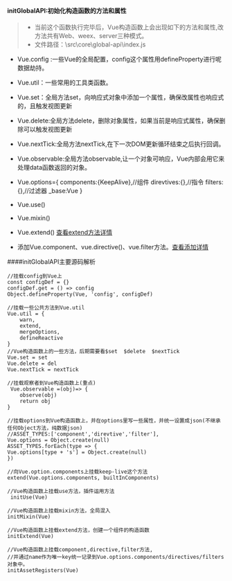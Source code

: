 #### initGlobalAPI:初始化构造函数的方法和属性
>* 当前这个函数执行完毕后，Vue构造函数上会出现如下的方法和属性,改方法共有Web、weex、server三种模式。
>* 文件路径：\src\core\global-api\index.js

* Vue.config :一些Vue的全局配置，config这个属性用defineProperty进行呢数据劫持。

* Vue.util：一些常用的工具类函数。
* Vue.set：全局方法set，向响应式对象中添加一个属性，确保改属性也响应式的，且触发视图更新
* Vue.delete:全局方法delete，删除对象属性，如果当前是响应式属性，确保删除可以触发视图更新
* Vue.nextTick:全局方法nextTick,在下一次DOM更新循环结束之后执行回调。
* Vue.observable:全局方法observable,让一个对象可响应，Vue内部会用它来处理data函数返回的对象。
* Vue.options={
    components:{KeepAlive},//组件
    direvtives:{},//指令
    filters:{},//过滤器
    _base:Vue
  }
  
* Vue.use() 
* Vue.mixin()
* Vue.extend()   <a href="../Vue.property/Extend方法">查看extend方法详情</a>
* 添加Vue.component、vue.directive()、vue.filter方法。<a href="../Vue中的一些函数/initAssetRegisters">查看添加详情</a>


####initGlobalAPI主要源码解析
```
//挂载config到Vue上
const configDef = {}
configDef.get = () => config
Object.defineProperty(Vue, 'config', configDef)

//挂载一些公共方法到Vue.util
Vue.util = {
    warn,
    extend,
    mergeOptions,
    defineReactive
}
//Vue构造函数上的一些方法，后期需要看$set  $delete  $nextTick
Vue.set = set      
Vue.delete = del
Vue.nextTick = nextTick

//挂载观察者到Vue构造函数上(重点)
 Vue.observable =(obj)=> {
    observe(obj)
    return obj
}

//挂载options到Vue构造函数上，并在options里写一些属性，并统一设置成json(不继承任何Object方法，纯数据json)
//ASSET_TYPES:['component','direvtive','filter'],
Vue.options = Object.create(null)
ASSET_TYPES.forEach(type => {
Vue.options[type + 's'] = Object.create(null)
})

//向Vue.option.components上挂载keep-live这个方法
extend(Vue.options.components, builtInComponents)

//Vue构造函数上挂载use方法，插件运用方法
 initUse(Vue)

//Vue构造函数上挂载mixin方法，全局混入
initMixin(Vue)

//Vue构造函数上挂载extend方法，创建一个组件的构造函数
initExtend(Vue)

//Vue构造函数上挂载component,directive,filter方法,
//并通过name作为唯一key统一记录到Vue.options.components/directives/filters对象中。
initAssetRegisters(Vue)

```